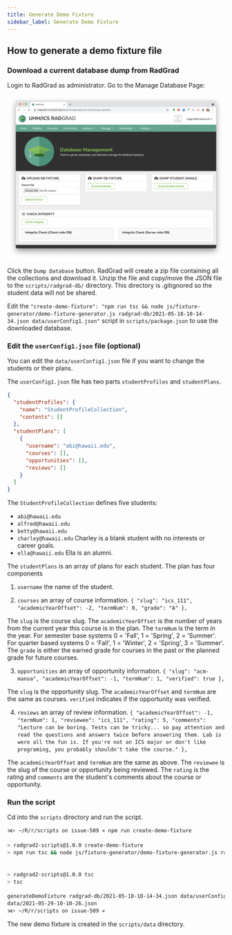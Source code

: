 ```yaml
---
title: Generate Demo Fixture
sidebar_label: Generate Demo Fixture
---
```


## How to generate a demo fixture file

### Download a current database dump from RadGrad

Login to RadGrad as administrator. Go to the Manage Database Page:

![Manage Database Page](/img/design/radgrad2/ManageDatabasePage.png)

Click the `Dump Database` button. RadGrad will create a zip file containing all the collections and download it. Unzip the file and copy/move the JSON file to the `scripts/radgrad-db/` directory. This directory is .gitignored so the student data will not be shared.

Edit the `"create-demo-fixture": "npm run tsc && node js/fixture-generator/demo-fixture-generator.js radgrad-db/2021-05-18-10-14-34.json data/userConfig1.json"` script in `scripts/package.json` to use the downloaded database.

### Edit the `userConfig1.json` file (optional)

You can edit the `data/userConfig1.json` file if you want to change the students or their plans.

The `userConfig1.json` file has two parts `studentProfiles` and `studentPlans`.
```json
{
  "studentProfiles": {
    "name": "StudentProfileCollection",
    "contents": []
  },
  "studentPlans": [
    {
      "username": "abi@hawaii.edu",
      "courses": [],
      "opportunities": [],
      "reviews": []
    }
  ]
}
```
The `StudentProfileCollection` defines five students:
 * `abi@hawaii.edu`
 * `alfred@hawaii.edu`
 * `betty@hawaii.edu`
 * `charley@hawaii.edu` Charley is a blank student with no interests or career goals.
 * `ella@hawaii.edu` Ella is an alumni.

The `studentPlans` is an array of plans for each student. The plan has four components

 1. `username` the name of the student.

 2. `courses` an array of course information. ```{
   "slug": "ics_111",
   "academicYearOffset": -2,
   "termNum": 0,
   "grade": "A"
   },``` 
    
  The `slug` is the course slug. The `academicYearOffset` is the number of years from the current year this course is in the plan. The `termNum` is the term in the year. For semester base systems 0 = 'Fall', 1 = 'Spring', 2 = 'Summer'. For quarter based systems 0 = 'Fall', 1 = 'Winter', 2 = 'Spring', 3 = 'Summer'. The `grade` is either the earned grade for courses in the past or the planned grade for future courses.

 3. `opportunities` an array of opportunity information. ```{
    "slug": "acm-manoa",
    "academicYearOffset": -1,
    "termNum": 1,
    "verified": true
    },``` 
    
  The `slug` is the opportunity slug. The `academicYearOffset` and `termNum` are the same as courses. `verified` indicates if the opportunity was verified.

 4. `reviews` an array of review information. ```{
    "academicYearOffset": -1,
    "termNum": 1,
    "reviewee": "ics_111",
    "rating": 5,
    "comments": "Lecture can be boring. Tests can be tricky... so pay attention and read the questions and answers twice before answering them. Lab is were all the fun is. If you're not an ICS major or don't like programing, you probably shouldn't take the course."
    },``` 
    
  The `academicYearOffset` and `termNum` are the same as above. The `reviewee` is the slug of the course or opportunity being reviewed. The `rating` is the rating and `comments` are the student's comments about the course or opportunity.

### Run the script

Cd into the `scripts` directory and run the script.
```bash
⋊> ~/R/r/scripts on issue-509 ⨯ npm run create-demo-fixture

> radgrad2-scripts@1.0.0 create-demo-fixture
> npm run tsc && node js/fixture-generator/demo-fixture-generator.js radgrad-db/2021-05-18-10-14-34.json data/userConfig1.json


> radgrad2-scripts@1.0.0 tsc
> tsc

generateDemoFixture radgrad-db/2021-05-18-10-14-34.json data/userConfig1.json
data/2021-05-29-10-10-26.json
⋊> ~/R/r/scripts on issue-509 ⨯
```
The new demo fixture is created in the `scripts/data` directory.
